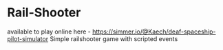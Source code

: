 # Rail-Shooter
available to play online here - https://simmer.io/@Kaech/deaf-spaceship-pilot-simulator
Simple railshooter game with scripted events

